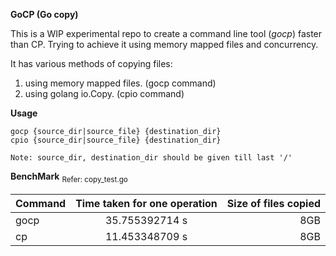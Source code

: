 **GoCP (Go copy)**

This is a WIP experimental repo to create a command line tool (_gocp_) faster than CP. Trying to achieve it using 
memory mapped files and concurrency.

It has various methods of copying files:
1. using memory mapped files. (gocp command)
2. using golang io.Copy. (cpio command)

**Usage**
```
gocp {source_dir|source_file} {destination_dir}
cpio {source_dir|source_file} {destination_dir}

Note: source_dir, destination_dir should be given till last '/'

```
**BenchMark** <sub>Refer: copy_test.go</sub>

| Command  |      Time taken for one operation      |  Size of files copied |
|----------|:--------------------------------------:|----------------------:|
|gocp|35.755392714 s|8GB|
|cp|11.453348709 s|8GB|